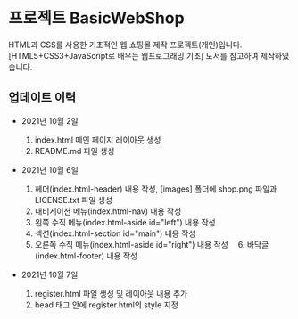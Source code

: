 ﻿# 프로젝트 BasicWebShop

HTML과 CSS를 사용한 기초적인 웹 쇼핑몰 제작 프로젝트(개인)입니다.   
[HTML5+CSS3+JavaScript로 배우는 웹프로그래밍 기초] 도서를 참고하여 제작하였습니다.    



## 업데이트 이력

- 2021년 10월 2일

  1. index.html 메인 페이지 레이아웃 생성   
  2. README.md 파일 생성

- 2021년 10월 6일
  1. 헤더(index.html-header) 내용 작성, [images] 폴더에 shop.png 파일과 LICENSE.txt 파일 생성
  2. 내비게이션 메뉴(index.html-nav) 내용 작성
  3. 왼쪽 수직 메뉴(index.html-aside id="left") 내용 작성
  4. 섹션(index.html-section id="main") 내용 작성
  5. 오른쪽 수직 메뉴(index.html-aside id="right") 내용 작성
　6. 바닥글(index.html-footer) 내용 작성

- 2021년 10월 7일
  1. register.html 파일 생성 및 레이아웃 내용 추가
  2. head 태그 안에 register.html의 style 지정


